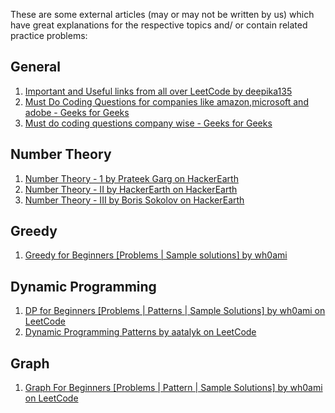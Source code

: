 These are some external articles (may or may not be written by us) which have great explanations for the respective topics and/ or contain related practice problems:

## General

1. [Important and Useful links from all over LeetCode by deepika135](https://leetcode.com/discuss/general-discussion/665604/important-and-useful-links-from-all-over-the-leetcode)
2. [Must Do Coding Questions for companies like amazon,microsoft and adobe - Geeks for Geeks](https://www.geeksforgeeks.org/must-do-coding-questions-for-companies-like-amazon-microsoft-adobe/)
3. [Must do coding questions company wise - Geeks for Geeks](https://www.geeksforgeeks.org/must-coding-questions-company-wise/?ref=lbp)

## Number Theory

1. [Number Theory - 1 by Prateek Garg on HackerEarth](https://www.hackerearth.com/practice/notes/number-theory-1/)
2. [Number Theory - II by HackerEarth on HackerEarth](https://www.hackerearth.com/practice/notes/number-theory-ii/)
3. [Number Theory - III by Boris Sokolov on HackerEarth](https://www.hackerearth.com/practice/notes/number-theory-iii/)

## Greedy

1. [Greedy for Beginners [Problems | Sample solutions] by wh0ami](https://leetcode.com/discuss/general-discussion/669996/greedy-for-beginners-problems-sample-solutions)

## Dynamic Programming

1. [DP for Beginners [Problems | Patterns | Sample Solutions] by wh0ami on LeetCode](https://leetcode.com/discuss/general-discussion/662866/DP-for-Beginners-Problems-or-Patterns-or-Sample-Solutions)
2. [Dynamic Programming Patterns by aatalyk on LeetCode](https://leetcode.com/discuss/general-discussion/458695/Dynamic-Programming-Patterns)

## Graph

1. [Graph For Beginners [Problems | Pattern | Sample Solutions] by wh0ami on LeetCode](https://leetcode.com/discuss/general-discussion/655708/Graph-For-Beginners-Problems-or-Pattern-or-Sample-Solutions)
